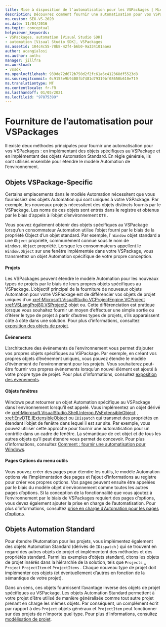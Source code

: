 ```yaml
---
title: Mise à disposition de l’automatisation pour les VSPackages | Microsoft Docs
description: Découvrez comment fournir une automatisation pour vos VSPackages en implémentant des objets spécifiques au VSPackage et en implémentant des objets Automation Standard.
ms.custom: SEO-VS-2020
ms.date: 11/04/2016
ms.topic: conceptual
helpviewer_keywords:
- VSPackages, automation [Visual Studio SDK]
- automation [Visual Studio SDK], VSPackages
ms.assetid: 104c4c55-78b8-42f4-b6b0-9a334101aaea
author: acangialosi
ms.author: anthc
manager: jillfra
ms.workload:
- vssdk
ms.openlocfilehash: 939de72d672b750d2f2fc61a6c412368df5523d8
ms.sourcegitcommit: 0c9155e9b9408fb7481d79319bf08650b610e719
ms.translationtype: MT
ms.contentlocale: fr-FR
ms.lasthandoff: 01/05/2021
ms.locfileid: "97875399"
---
```

# <a name="providing-automation-for-vspackages"></a>Fourniture de l’automatisation pour VSPackages
Il existe deux méthodes principales pour fournir une automatisation pour vos VSPackages : en implémentant des objets spécifiques au VSPackage et en implémentant des objets Automation Standard. En règle générale, ils sont utilisés ensemble pour étendre le modèle Automation de l’environnement.

## <a name="vspackage-specific-objects"></a>Objets VSPackage-Specific
 Certains emplacements dans le modèle Automation nécessitent que vous fournissiez des objets Automation qui sont uniques à votre VSPackage. Par exemple, les nouveaux projets nécessitent des objets distincts fournis par le VSPackage. Les noms de ces objets sont entrés dans le registre et obtenus par le biais d’appels à l’objet d’environnement `DTE` .

 Vous pouvez également obtenir des objets spécifiques au VSPackage lorsqu’un consommateur Automation utilise l’objet fourni par le biais de la propriété Object d’un objet standard. Par exemple, l' `Window` objet standard a une `Object` propriété, communément connue sous le nom de `Windows.Object` propriété. Lorsque les consommateurs appellent le `Window.Object` sur une fenêtre implémentée dans votre VSPackage, vous transmettez un objet Automation spécifique de votre propre conception.

#### <a name="projects"></a>Projets
 Les VSPackages peuvent étendre le modèle Automation pour les nouveaux types de projets par le biais de leurs propres objets spécifiques au VSPackage. L’objectif principal de la fourniture de nouveaux objets Automation pour votre VSPackage est de différencier vos objets de projet uniques d’un <xref:Microsoft.VisualStudio.VCProjectEngine.VCProject> <xref:VSLangProj80.VSProject2> objet ou. Cette différenciation est pratique lorsque vous souhaitez fournir un moyen d’effectuer une simple sortie ou d’itérer le type de projet à partir d’autres types de projets, s’ils apparaissent côte à côte dans une solution. Pour plus d’informations, consultez [exposition des objets de projet](../../extensibility/internals/exposing-project-objects.md).

#### <a name="events"></a>Événements
 L’architecture des événements de l’environnement vous permet d’ajouter vos propres objets spécifiques au VSPackage. Par exemple, en créant vos propres objets d’événement uniques, vous pouvez étendre le modèle d’événement de l’environnement pour les projets. Vous souhaiterez peut-être fournir vos propres événements lorsqu’un nouvel élément est ajouté à votre propre type de projet. Pour plus d’informations, consultez [exposition des événements](../../extensibility/internals/exposing-events-in-the-visual-studio-sdk.md).

#### <a name="window-objects"></a>Objets fenêtres
 Windows peut retourner un objet Automation spécifique au VSPackage dans l’environnement lorsqu’il est appelé. Vous implémentez un objet dérivé de <xref:Microsoft.VisualStudio.Shell.Interop.IVsExtensibleObject> , <xref:EnvDTE.IExtensibleObject> ou `IDispatch` qui transmet des propriétés en étendant l’objet de fenêtre dans lequel il est sur site. Par exemple, vous pouvez utiliser cette approche pour fournir une automatisation pour un contrôle dans un cadre de fenêtre. La sémantique de cet objet et de tous les autres objets qu’il peut étendre vous permet de concevoir. Pour plus d’informations, consultez [Comment : fournir une automatisation pour Windows](../../extensibility/internals/how-to-provide-automation-for-windows.md).

#### <a name="options-pages-on-the-tools-menu"></a>Pages Options du menu outils
 Vous pouvez créer des pages pour étendre les outils, le modèle Automation options via l’implémentation des pages et l’ajout d’informations au registre pour créer vos propres options. Vos pages peuvent ensuite être appelées par le biais du modèle objet d’environnement comme toutes les autres pages d’options. Si la conception de la fonctionnalité que vous ajoutez à l’environnement par le biais de VSPackages requiert des pages d’options, vous devez également ajouter la prise en charge de l’automatisation. Pour plus d’informations, consultez [prise en charge d’Automation pour les pages d’options](../../extensibility/internals/automation-support-for-options-pages.md).

## <a name="standard-automation-objects"></a>Objets Automation Standard
 Pour étendre l’Automation pour les projets, vous implémentez également des objets Automation Standard (dérivés de `IDispatch` ) qui se trouvent en regard des autres objets de projet et implémentent des méthodes et des propriétés standard. Parmi les exemples d’objets standard, citons les objets de projet insérés dans la hiérarchie de la solution, tels que `Projects` ,, `Project` `ProjectItem` et `ProjectItems` . Chaque nouveau type de projet doit implémenter ces objets (et éventuellement d’autres en fonction de la sémantique de votre projet).

 Dans un sens, ces objets fournissent l’avantage inverse des objets de projet spécifiques au VSPackage. Les objets Automation Standard permettent à votre projet d’être utilisé de manière généralisée comme tout autre projet prenant en charge les mêmes objets. Par conséquent, un complément écrit par rapport à des `Project` objets généraux et `ProjectItem` peut fonctionner sur des projets de n’importe quel type. Pour plus d’informations, consultez [modélisation de projet](../../extensibility/internals/project-modeling.md).
